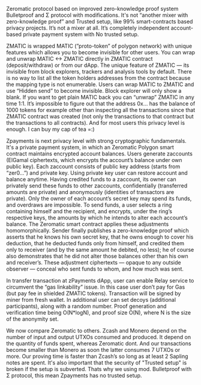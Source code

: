 Zeromatic protocol based on improved zero-knowledge proof system Bulletproof and Σ protocol with modifications. It's not “another mixer with zero-knowledge proof” and Trusted setup, like 99% smart-contracts based privacy projects. It’s not a mixer at all. It’s completely independent account-based private payment system with No trusted setup.

ZMATIC is wrapped MATIC (”proto-token” of polygon network) with unique features which allows you to become invisible for other users. You can wrap and unwrap MATIC <-> ZMATIC directly in ZMATIC contract (deposit/withdraw) or from our dApp. The unique feature of ZMATIC — its invisible from block explorers, trackers and analysis tools by default. There is no way to list all the token holders addresses from the contract because the mapping type is not enumerable. Users can wrap MATIC to ZMATIC and use “Hidden send” to become invisible. Block explorer will only show a blank. If you want to get plain MATIC back you can “unwrap” ZMATIC in any time 1:1. It’s impossible to figure out that the address 0x… has the balance of 1000 tokens for example other than inspecting all the transactions since that ZMATIC contract was created (not only the transactions to that contract but the transactions to all contracts). And for most users this privacy level is enough. I can buy my cap of tea =:)

Zpayments is next privacy level with strong cryptographic fundamentals. It's a private payment system, in which an Zeromatic Polygon smart contract maintains encrypted account balances. Users generate zaccounts (ElGamal ciphertexts, which encrypts the account’s balance under own public key). Each zaccount consists of public key address (starts from “zer0…”) and private key. Using private key user can restore account and balance anytime. Having credited funds to a zaccount, its owner can privately send these funds to other zaccounts, confidentially (transferred amounts are private) and anonymously (identities of transactors are private). Only the owner of each account’s secret key may spend its funds, and overdraws are impossible. To send funds, a user selects a ring containing himself and the recipient, and encrypts, under the ring’s respective keys, the amounts by which he intends to alter each account’s balance. The Zeromatic smart contract applies these adjustments homomorphically. Sender finally publishes a zero-knowledge proof which asserts that he knows his own secret key, that he owns enough to cover his deduction, that he deducted funds only from himself, and credited them only to receiver (and by the same amount he debited, no less); he of course also demonstrates that he did not alter those balances other than his own and receiver’s. These adjustment ciphertexts — opaque to any outside observer — conceal who sent funds to whom, and how much was sent.

In transfer transaction at zPayments dApp, user can enable Relay service to circumvent the “gas linkability” issue. In this case user don’t pay for Gas (but pay fee in shielded ZMATIC tokens). Transaction will be signed by miner from fresh wallet. In additional user can set decoys (additional participants), along with a random number. Proof generation and verification time being O(N*logN), and proof size O(N), where N is the size of the anonymity set.

We now compare Zeromatic to others. Zcash and Monero depend on the number of input and output UTXOs consumed and produced. It depend on the quantity of funds spent, whereas Zeromatic dont. And our transactions become smaller than Monero as soon the latter consumes 7 UTXOs or more. Our proving time is faster than Zcash’s so long as at least 2 Sapling notes are spent. It's also important that the security of "Trusted setup" is broken if the setup is subverted. Thats why we using mod. Bulletproof with Σ protocol, this mean Zpayments has no trusted setup.
